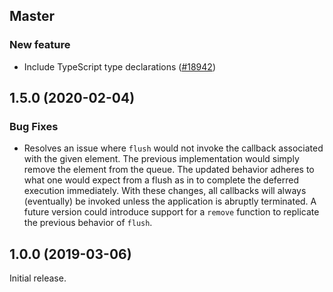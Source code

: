 ## Master

### New feature

- Include TypeScript type declarations ([#18942](https://github.com/WordPress/gutenberg/pull/18942))

## 1.5.0 (2020-02-04)

### Bug Fixes

- Resolves an issue where `flush` would not invoke the callback associated with the given element. The previous implementation would simply remove the element from the queue. The updated behavior adheres to what one would expect from a flush as in to complete the deferred execution immediately. With these changes, all callbacks will always (eventually) be invoked unless the application is abruptly terminated. A future version could introduce support for a `remove` function to replicate the previous behavior of `flush`.

## 1.0.0 (2019-03-06)

Initial release.
